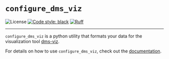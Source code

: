 # `configure_dms_viz`

![License](https://img.shields.io/github/license/matsengrp/multidms)
[![Code style: black](https://img.shields.io/badge/code%20style-black-000000.svg)](https://github.com/psf/black)
[![Ruff](https://img.shields.io/endpoint?url=https://raw.githubusercontent.com/charliermarsh/ruff/main/assets/badge/v2.json)](https://github.com/astral-sh/ruff)

---

`configure_dms_viz` is a python utility that formats your data for the visualization tool [dms-viz](https://dms-viz.github.io/).

For details on how to use `configure_dms_viz`, check out the [documentation](https://dms-viz.github.io/dms-viz-docs/).

